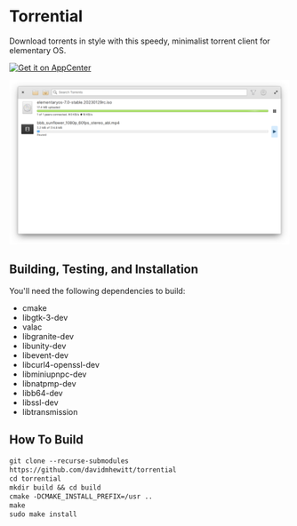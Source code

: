 # Torrential
Download torrents in style with this speedy, minimalist torrent client for elementary OS.

[![Get it on AppCenter](https://appcenter.elementary.io/badge.svg)](https://appcenter.elementary.io/com.github.davidmhewitt.torrential)

![Torrential Screenshot](https://github.com/davidmhewitt/torrential/raw/master/data/com.github.davidmhewitt.torrential.screenshot.png)

## Building, Testing, and Installation

You'll need the following dependencies to build:
* cmake
* libgtk-3-dev
* valac
* libgranite-dev
* libunity-dev
* libevent-dev
* libcurl4-openssl-dev
* libminiupnpc-dev
* libnatpmp-dev
* libb64-dev
* libssl-dev
* libtransmission

## How To Build

    git clone --recurse-submodules https://github.com/davidmhewitt/torrential
    cd torrential
    mkdir build && cd build
    cmake -DCMAKE_INSTALL_PREFIX=/usr ..
    make
    sudo make install
